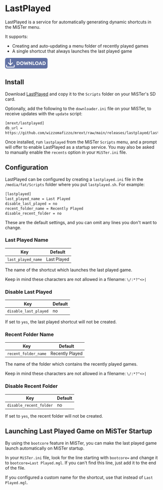 # LastPlayed

LastPlayed is a service for automatically generating dynamic shortcuts in the MiSTer menu.

It supports:
- Creating and auto-updating a menu folder of recently played games
- A single shortcut that always launches the last played game

<a href="https://github.com/wizzomafizzo/mrext/raw/main/releases/lastplayed/lastplayed.sh"><img src="images/download.svg" alt="Download LastPlayed" title="Download LastPlayed" width="140"></a>

## Install

Download [LastPlayed](https://github.com/wizzomafizzo/mrext/raw/main/releases/lastplayed/lastplayed.sh) and copy it to the `Scripts` folder on your MiSTer's SD card.

Optionally, add the following to the `downloader.ini` file on your MiSTer, to receive updates with the `update` script:
```
[mrext/lastplayed]
db_url = https://github.com/wizzomafizzo/mrext/raw/main/releases/lastplayed/lastplayed.json
```

Once installed, run `lastplayed` from the MiSTer `Scripts` menu, and a prompt will offer to enable LastPlayed as a startup service. You may also be asked to manually enable the `recents` option in your `MiSTer.ini` file.

## Configuration

LastPlayed can be configured by creating a `lastplayed.ini` file in the `/media/fat/Scripts` folder where you put `lastplayed.sh`. For example:

```
[lastplayed]
last_played_name = Last Played
disable_last_played = no
recent_folder_name = Recently Played
disable_recent_folder = no
```

These are the default settings, and you can omit any lines you don't want to change.

### Last Played Name

| Key                | Default     | 
|--------------------|-------------|
| `last_played_name` | Last Played |

The name of the shortcut which launches the last played game.

Keep in mind these characters are not allowed in a filename: `\/:*?"<>|`

### Disable Last Played

| Key                   | Default |
|-----------------------|---------|
| `disable_last_played` | no      |

If set to `yes`, the last played shortcut will not be created.

### Recent Folder Name

| Key                    | Default           |
|------------------------|-------------------|
| `recent_folder_name`   | Recently Played   |

The name of the folder which contains the recently played games.

Keep in mind these characters are not allowed in a filename: `\/:*?"<>|`

### Disable Recent Folder

| Key                      | Default |
|--------------------------|---------|
| `disable_recent_folder`  | no      |

If set to `yes`, the recent folder will not be created.

## Launching Last Played Game on MiSTer Startup

By using the `bootcore` feature in MiSTer, you can make the last played game launch automatically on MiSTer startup.

In your `MiSTer.ini` file, look for the line starting with `bootcore=` and change it to `bootcore=Last Played.mgl`. If you can't find this line, just add it to the end of the file.

If you configured a custom name for the shortcut, use that instead of `Last Played.mgl`.
